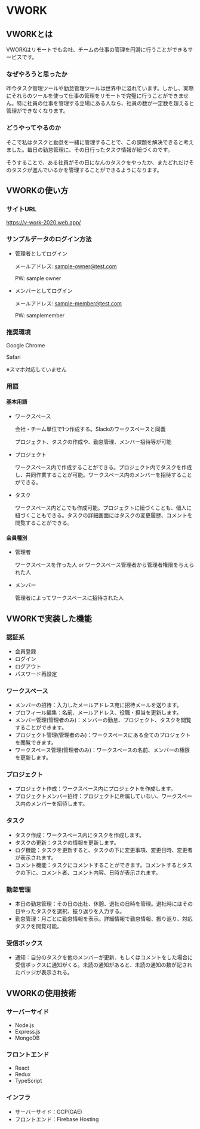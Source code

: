 # VWORK



## VWORKとは

VWORKはリモートでも会社、チームの仕事の管理を円滑に行うことができるサービスです。

### なぜやろうと思ったか

昨今タスク管理ツールや勤怠管理ツールは世界中に溢れています。しかし、実際にそれらのツールを使って仕事の管理をリモートで完璧に行うことができません。特に社員の仕事を管理する立場にある人なら、社員の数が一定数を超えると管理ができなくなります。

### どうやってやるのか

そこで私はタスクと勤怠を一緒に管理することで、この課題を解決できると考えました。毎日の勤怠管理に、その日行ったタスク情報が紐づくのです。

そうすることで、ある社員がその日になんのタスクをやったか、またどれだけそのタスクが進んでいるかを管理することができるようになります。



## VWORKの使い方

### サイトURL

https://v-work-2020.web.app/

### サンプルデータのログイン方法

- 管理者としてログイン

  メールアドレス: sample-owner@test.com

  PW: sample owner

- メンバーとしてログイン

  メールアドレス: sample-member@test.com

  PW: samplemember

### 推奨環境

Google Chrome

Safari

※スマホ対応していません

### 用語

#### 基本用語

- ワークスペース

  会社・チーム単位で1つ作成する。Slackのワークスペースと同義

  プロジェクト、タスクの作成や、勤怠管理、メンバー招待等が可能

- プロジェクト

  ワークスペース内で作成することができる。プロジェクト内でタスクを作成し、共同作業することが可能。ワークスペース内のメンバーを招待することができる。

- タスク

  ワークスペース内どこでも作成可能。プロジェクトに紐づくことも、個人に紐づくこともできる。タスクの詳細画面にはタスクの変更履歴、コメントを閲覧することができる。

#### 会員種別

- 管理者

  ワークスペースを作った人 or ワークスペース管理者から管理者権限を与えられた人

- メンバー

  管理者によってワークスペースに招待された人





## VWORKで実装した機能

### 認証系

- 会員登録
- ログイン
- ログアウト
- パスワード再設定

### ワークスペース

- メンバーの招待：入力したメールアドレス宛に招待メールを送ります。
- プロフィール編集：名前、メールアドレス、役職・担当を更新します。
- メンバー管理(管理者のみ)：メンバーの勤怠、プロジェクト、タスクを閲覧することができます。
- プロジェクト管理(管理者のみ)：ワークスペースにある全てのプロジェクトを閲覧できます。
- ワークスペース管理(管理者のみ)：ワークスペースの名前、メンバーの権限を更新します。

### プロジェクト

- プロジェクト作成：ワークスペース内にプロジェクトを作成します。
- プロジェクトメンバー招待：プロジェクトに所属していない、ワークスペース内のメンバーを招待します。

### タスク

- タスク作成：ワークスペース内にタスクを作成します。
- タスクの更新：タスクの情報を更新します。
- ログ機能：タスクを更新すると、タスクの下に変更事項、変更日時、変更者が表示されます。
- コメント機能：タスクにコメントすることができます。コメントするとタスクの下に、コメント者、コメント内容、日時が表示されます。

### 勤怠管理

- 本日の勤怠管理：その日の出社、休憩、退社の日時を管理。退社時にはその日やったタスクを選択、振り返りを入力する。
- 勤怠管理：月ごとに勤怠情報を表示。詳細情報で勤怠情報、振り返り、対応タスクを閲覧可能。

### 受信ボックス

- 通知：自分のタスクを他のメンバーが更新、もしくはコメントをした場合に受信ボックスに通知がくる。未読の通知があると、未読の通知の数が記されたバッジが表示される。



## VWORKの使用技術

### サーバーサイド

- Node.js
- Express.js
- MongoDB

### フロントエンド

- React
- Redux
- TypeScript

### インフラ

-  サーバーサイド：GCP(GAE)
- フロントエンド：Firebase Hosting
